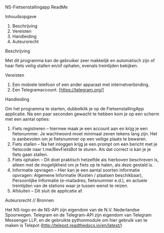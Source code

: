 
NS-Fietsenstallingapp ReadMe


Inhoudsopgave

1. Beschrijving
2. Vereisten
3. Handleiding
4. Auteursrecht


Beschrijving

Met dit programma kan de gebruiker zeer makkelijk en automatisch zijn of haar fiets veilig stallen en/of ophalen, evenals treintijden bekijken.


Vereisten

1. Een mobiele telefoon of een ander apparaat met internetverbinding.
2. Een Telegramaccount. [https://telegram.org/]


Handleiding

Om het programma te starten, dubbelklik je op de FietsenstallingApp applicatie. Na een paar seconden gewacht te hebben kom je op een scherm met een aantal opties:

1. Fiets registreren – hiermee maak je een account aan en krijg je een fietsnummer. Je wachtwoord moet minimaal zeven tekens lang zijn. Het is aanbevolen om je fietsnummer op een veilige plaats te bewaren.
2. Fiets stallen – Na het inloggen krijg je een prompt om een bericht met je fietscode naar t.me/BevFietsBot te sturen. Als dat correct is kan je je fiets gaan stallen.
3. Fiets ophalen – Dit doet praktisch hetzelfde als hierboven beschreven is, alleen met de mogelijkheid om je fiets op te halen, als deze gestald is.
4. Informatie opvragen – Hier kan je een aantal soorten informatie opvragen: Algemene Informatie (Kosten / plaatsen beschikbaar), Persoonlijke Informatie (e-mailadres, fietsnummer e.d.), en actuele treintijden van de stations waar je tussen wenst te reizen.
5. Afsluiten – Dit sluit de applicatie af.


Auteursrecht // Bronnen


Het NS-logo en de NS-API zijn eigendom van de N.V. Nederlandse Spoorwegen.
Telegram en de Telegram-API zijn eigendom van Telegram Messenger LLP, en de gebruikte pythonmodule om hier gebruik van te maken is Telepot (http://telepot.readthedocs.io/en/latest/)
